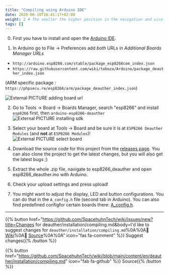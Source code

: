 ```yaml
---
title: "Compiling using Arduino IDE"
date: 2020-06-10T16:41:17+02:00
weight: 2 # The smaller the higher position in the navigation and vice versa
tags: []
---
```


0) First you have to install and open the [Arduino IDE](https://www.arduino.cc/en/main/software).  

1) In Arduino go to File -> Preferences add *both* URLs in *Additional Boards Manager URLs*  
- `http://arduino.esp8266.com/stable/package_esp8266com_index.json`
- `https://raw.githubusercontent.com/wiki/tobozo/Arduino/package_deauther_index.json` 

(ARM specific package : `https://phpsecu.re/esp8266/arm/package_deauther_index.json`)

![External PICTURE adding board url](https://raw.githubusercontent.com/tobozo/Arduino/deauther/screenshots/board_manager_urls.jpg)

2) Go to Tools -> Board -> Boards Manager, search "esp8266" and install `esp8266` first, then `arduino-esp8266-deauther`  
![External PICTURE installing sdk](https://raw.githubusercontent.com/tobozo/Arduino/deauther/screenshots/board_manager_sdk.jpg)

3) Select your board at Tools -> Board and be sure it is at `ESP8266 Deauther Modules` (and **not** at `ESP8266 Modules`)!  
![External PICTURE select board](https://raw.githubusercontent.com/tobozo/Arduino/deauther/screenshots/screenshot_select_board.jpg)

4) Download the source code for this project from the [releases page](https://github.com/spacehuhn/esp8266_deauther/releases). You can also clone the project to get the latest changes, but you will also get the latest bugs ;)

5) Extract the whole .zip file, navigate to esp8266_deauther and open esp8266_deauther.ino with Arduino.

6) Check your upload settings and press upload!

7) You might want to adjust the display, LED and button configurations. You can do that in the `A_config.h` file (second tab in Arduino). You can also find predefined configfor certain boards there: [A_config.h](https://github.com/SpacehuhnTech/esp8266_deauther/blob/v2/esp8266_deauther/A_config.h#L7).  
---

{{% button href="https://github.com/SpacehuhnTech/wiki/issues/new?title=Changes for deauther/installation/compiling.md&body=I'd like to suggest changes for `deauther/installation/compiling.md`%0A%0A:link: [Wiki](https://spacehuhn.wiki/deauther/installation/compiling)%0A:link: [Source](https://github.com/SpacehuhnTech/wiki/blob/main/content/en/deauther/installation/compiling.md)%0A%0A<!-- Describe your desired changes -->" icon="fas fa-comment" %}}&nbsp;Suggest changes{{% /button %}}

{{% button href="https://github.com/SpacehuhnTech/wiki/blob/main/content/en/deauther/installation/compiling.md" icon="fab fa-github" %}}&nbsp;Source{{% /button %}}